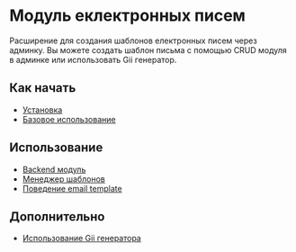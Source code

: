 Модуль еклектронных писем
=========================

Расширение для создания шаблонов електронных писем через админку.
Вы можете создать шаблон письма с помощью CRUD модуля в админке или использовать Gii генератор.

Как начать
----------
* [Установка](installation.md)
* [Базовое использование](basic-usage.md)

Использование
-------------
* [Backend модуль](backend-module.md)
* [Менеджер шаблонов](template-manager.md)
* [Поведение email template](email-template-behavior.md)

Дополнительно
-------------
* [Использование Gii генератора](gii-generator.md)

